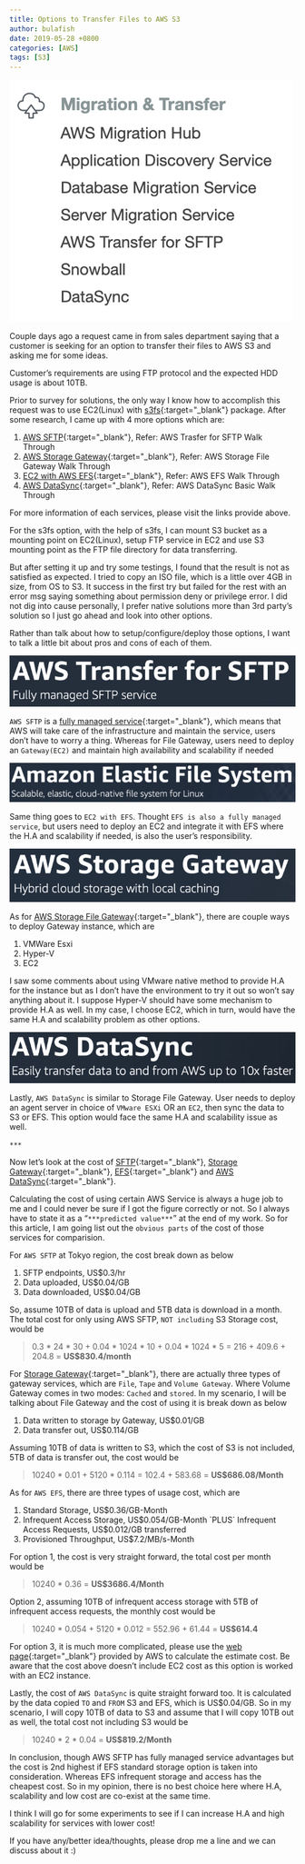 ```yaml
---
title: Options to Transfer Files to AWS S3
author: bulafish
date: 2019-05-28 +0800
categories: [AWS]
tags: [S3]
---
```


![AWS Migration and Transfer](/assets/img/m5V4PWJFr4dFuMdHCISTVA.png)

Couple days ago a request came in from sales department saying that a customer is seeking for an option to transfer their files to AWS S3 and asking me for some ideas.

Customer’s requirements are using FTP protocol and the expected HDD usage is about 10TB.

Prior to survey for solutions, the only way I know how to accomplish this request was to use EC2(Linux) with [s3fs](https://github.com/s3fs-fuse/s3fs-fuse){:target="_blank"} package. After some research, I came up with 4 more options which are:

1. [AWS SFTP](https://aws.amazon.com/sftp/?nc1=h_ls){:target="_blank"}, Refer: AWS Trasfer for SFTP Walk Through
2. [AWS Storage Gateway](https://aws.amazon.com/storagegateway/){:target="_blank"}, Refer: AWS Storage File Gateway Walk Through
3. [EC2 with AWS EFS](https://aws.amazon.com/efs/?nc1=h_ls){:target="_blank"}, Refer: AWS EFS Walk Through
4. [AWS DataSync](https://aws.amazon.com/datasync/){:target="_blank"}, Refer: AWS DataSync Basic Walk Through

For more information of each services, please visit the links provide above.

For the s3fs option, with the help of s3fs, I can mount S3 bucket as a mounting point on EC2(Linux), setup FTP service in EC2 and use S3 mounting point as the FTP file directory for data transferring.

But after setting it up and try some testings, I found that the result is not as satisfied as expected. I tried to copy an ISO file, which is a little over 4GB in size, from OS to S3. It success in the first try but failed for the rest with an error msg saying something about permission deny or privilege error. I did not dig into cause personally, I prefer native solutions more than 3rd party’s solution so I just go ahead and look into other options.

Rather than talk about how to setup/configure/deploy those options, I want to talk a little bit about pros and cons of each of them.

![AWS SFTP](/assets/img/QNhdEFm3l1LFxE1a2R2Lkg.png)

`AWS SFTP` is a [fully managed service](https://aws.amazon.com/managed-services/features/){:target="_blank"}, which means that AWS will take care of the infrastructure and maintain the service, users don’t have to worry a thing. Whereas for File Gateway, users need to deploy an `Gateway(EC2)` and maintain high availability and scalability if needed

![AWS EFS](/assets/img/68mjWQdgHmvMM-ILiGu7GQ.png)

Same thing goes to `EC2 with EFS`. Thought `EFS is also a fully managed service`, but users need to deploy an EC2 and integrate it with EFS where the H.A and scalability if needed, is also the user’s responsibility.

![AWS Storage Gateway](/assets/img/wbiYt4_FHCQ9B8tb9GtBXQ.png)

As for [AWS Storage File Gateway](https://docs.aws.amazon.com/storagegateway/latest/userguide/Requirements.html#requirements-host){:target="_blank"}, there are couple ways to deploy Gateway instance, which are

1. VMWare Esxi
2. Hyper-V
3. EC2

I saw some comments about using VMware native method to provide H.A for the instance but as I don’t have the environment to try it out so won’t say anything about it. I suppose Hyper-V should have some mechanism to provide H.A as well. In my case, I choose EC2, which in turn, would have the same H.A and scalability problem as other options.

![AWS DataSync](/assets/img/IKosVjgorgdRiksCpU-v2w.png)

Lastly, `AWS DataSync` is similar to Storage File Gateway. User needs to deploy an agent server in choice of `VMware ESXi` OR an `EC2`, then sync the data to S3 or EFS. This option would face the same H.A and scalability issue as well.

`***`

Now let’s look at the cost of [SFTP](https://aws.amazon.com/sftp/pricing/?nc1=h_ls){:target="_blank"}, [Storage Gateway](https://aws.amazon.com/storagegateway/pricing/){:target="_blank"}, [EFS](https://aws.amazon.com/efs/pricing/){:target="_blank"} and [AWS DataSync](https://aws.amazon.com/datasync/pricing/){:target="_blank"}.

Calculating the cost of using certain AWS Service is always a huge job to me and I could never be sure if I got the figure correctly or not. So I always have to state it as a “`***predicted value***`” at the end of my work. So for this article, I am going list out the `obvious parts` of the cost of those services for comparision.

For `AWS SFTP` at Tokyo region, the cost break down as below
1. SFTP endpoints, US$0.3/hr
2. Data uploaded, US$0.04/GB
3. Data downloaded, US$0.04/GB

So, assume 10TB of data is upload and 5TB data is download in a month. The total cost for only using AWS SFTP, `NOT including` S3 Storage cost, would be

> 0.3 * 24 * 30 + 0.04 * 1024 * 10 + 0.04 * 1024 * 5 = 216 + 409.6 + 204.8 = **US$830.4/month**

For [Storage Gateway](https://docs.aws.amazon.com/storagegateway/latest/userguide/StorageGatewayConcepts.html){:target="_blank"}, there are actually three types of gateway services, which are `File`, `Tape` and `Volume Gateway`. Where Volume Gateway comes in two modes: `Cached` and `stored`. In my scenario, I will be talking about File Gateway and the cost of using it is break down as below

1. Data written to storage by Gateway, US$0.01/GB
2. Data transfer out, US$0.114/GB

Assuming 10TB of data is written to S3, which the cost of S3 is not included, 5TB of data is transfer out, the cost would be

> 10240 * 0.01 + 5120 * 0.114 = 102.4 + 583.68 = **US$686.08/Month**

As for `AWS EFS`, there are three types of usage cost, which are
1. Standard Storage, US$0.36/GB-Month
2. Infrequent Access Storage, US$0.054/GB-Month `PLUS` Infrequent Access Requests, US$0.012/GB transferred
3. Provisioned Throughput, US$7.2/MB/s-Month

For option 1, the cost is very straight forward, the total cost per month would be

> 10240 * 0.36 = **US$3686.4/Month**

Option 2, assuming 10TB of infrequent access storage with 5TB of infrequent access requests, the monthly cost would be

> 10240 * 0.054 + 5120 * 0.012 = 552.96 + 61.44 = **US$614.4**

For option 3, it is much more complicated, please use the [web page](https://calculator.aws/#/addService){:target="_blank"} provided by AWS to calculate the estimate cost. Be aware that the cost above doesn’t include EC2 cost as this option is worked with an EC2 instance.

Lastly, the cost of `AWS DataSync` is quite straight forward too. It is calculated by the data copied `TO` and `FROM` S3 and EFS, which is US$0.04/GB. So in my scenario, I will copy 10TB of data to S3 and assume that I will copy 10TB out as well, the total cost not including S3 would be

> 10240 * 2 * 0.04 = **US$819.2/Month**

In conclusion, though AWS SFTP has fully managed service advantages but the cost is 2nd highest if EFS standard storage option is taken into consideration. Whereas EFS infrequent storage and access has the cheapest cost. So in my opinion, there is no best choice here where H.A, scalability and low cost are co-exist at the same time.

I think I will go for some experiments to see if I can increase H.A and high scalability for services with lower cost!

If you have any/better idea/thoughts, please drop me a line and we can discuss about it :)